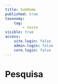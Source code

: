```yaml
---
title: SubHome
published: true
taxonomy:
    tag:
        - teste
visible: true
access:
    site.login: false
    admin.login: false
    core.login: false
---
```


# Pesquisa